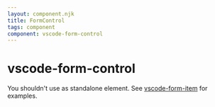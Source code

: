 ```yaml
---
layout: component.njk
title: FormControl
tags: component
component: vscode-form-control
---
```


# vscode-form-control

You shouldn't use as standalone element. See [vscode-form-item](https://bendera.github.io/vscode-webview-elements/pages/vscode-form-item/examples) for examples.
